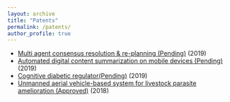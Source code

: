 ```yaml
---
layout: archive
title: "Patents"
permalink: /patents/
author_profile: true
---
```


* [Multi agent consensus resolution & re-planning (Pending)](https://patents.google.com/patent/US20190103192A1/en) (2019)
* [Automated digital content summarization on mobile devices (Pending)](https://patents.google.com/patent/US20190057071A1/en?inventor=simone+fobi&oq=simone+fobi) (2019)
* [Cognitive diabetic regulator(Pending)](https://patents.google.com/patent/US20190006040A1/en?inventor=simone+fobi&oq=simone+fobi) (2019)
* [Unmanned aerial vehicle-based system for livestock parasite amelioration (Approved)](https://patents.google.com/patent/US9943387B2/en) (2018)
